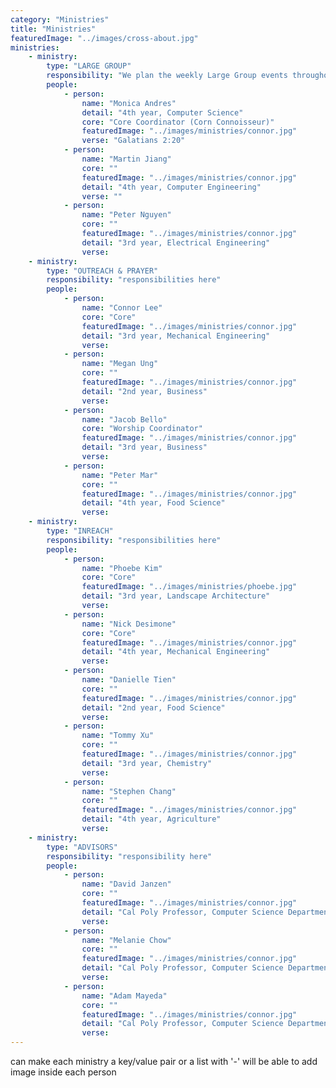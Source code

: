 ```yaml
---
category: "Ministries"
title: "Ministries"
featuredImage: "../images/cross-about.jpg"
ministries:
    - ministry:
        type: "LARGE GROUP"
        responsibility: "We plan the weekly Large Group events throughout the school year. From icebreakers and post large group events to activities and speakers, we try to make Large Group as God-centered and engaging as possible!"
        people:
            - person:
                name: "Monica Andres"
                detail: "4th year, Computer Science"
                core: "Core Coordinator (Corn Connoisseur)"
                featuredImage: "../images/ministries/connor.jpg"
                verse: "Galatians 2:20"
            - person:
                name: "Martin Jiang"
                core: ""
                featuredImage: "../images/ministries/connor.jpg"
                detail: "4th year, Computer Engineering"
                verse: ""
            - person:
                name: "Peter Nguyen"
                core: ""
                featuredImage: "../images/ministries/connor.jpg"
                detail: "3rd year, Electrical Engineering"
                verse:
    - ministry:
        type: "OUTREACH & PRAYER"
        responsibility: "responsibilities here"
        people:
            - person:
                name: "Connor Lee"
                core: "Core"
                featuredImage: "../images/ministries/connor.jpg"
                detail: "3rd year, Mechanical Engineering"
                verse:
            - person:
                name: "Megan Ung"
                core: ""
                featuredImage: "../images/ministries/connor.jpg"
                detail: "2nd year, Business"
                verse:
            - person:
                name: "Jacob Bello"
                core: "Worship Coordinator"
                featuredImage: "../images/ministries/connor.jpg"
                detail: "3rd year, Business"
                verse:
            - person:
                name: "Peter Mar"
                core: ""
                featuredImage: "../images/ministries/connor.jpg"
                detail: "4th year, Food Science"
                verse:
    - ministry:
        type: "INREACH"
        responsibility: "responsibilities here"
        people:
            - person:
                name: "Phoebe Kim"
                core: "Core"
                featuredImage: "../images/ministries/phoebe.jpg"
                detail: "3rd year, Landscape Architecture"
                verse:
            - person:
                name: "Nick Desimone"
                core: "Core"
                featuredImage: "../images/ministries/connor.jpg"
                detail: "4th year, Mechanical Engineering"
                verse:
            - person:
                name: "Danielle Tien"
                core: ""
                featuredImage: "../images/ministries/connor.jpg"
                detail: "2nd year, Food Science"
                verse:
            - person:
                name: "Tommy Xu"
                core: ""
                featuredImage: "../images/ministries/connor.jpg"
                detail: "3rd year, Chemistry"
                verse:
            - person:
                name: "Stephen Chang"
                core: ""
                featuredImage: "../images/ministries/connor.jpg"
                detail: "4th year, Agriculture"
                verse:
    - ministry:
        type: "ADVISORS"
        responsibility: "responsibility here"
        people:
            - person:
                name: "David Janzen"
                core: ""
                featuredImage: "../images/ministries/connor.jpg"
                detail: "Cal Poly Professor, Computer Science Department"
                verse:
            - person:
                name: "Melanie Chow"
                core: ""
                featuredImage: "../images/ministries/connor.jpg"
                detail: "Cal Poly Professor, Computer Science Department"
                verse:
            - person:
                name: "Adam Mayeda"
                core: ""
                featuredImage: "../images/ministries/connor.jpg"
                detail: "Cal Poly Professor, Computer Science Department"
                verse:
---
```

can make each ministry a key/value pair or a list with '-'
will be able to add image inside each person
